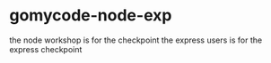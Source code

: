 # gomycode-node-exp
the node workshop is for the checkpoint
the express users is for the express checkpoint
